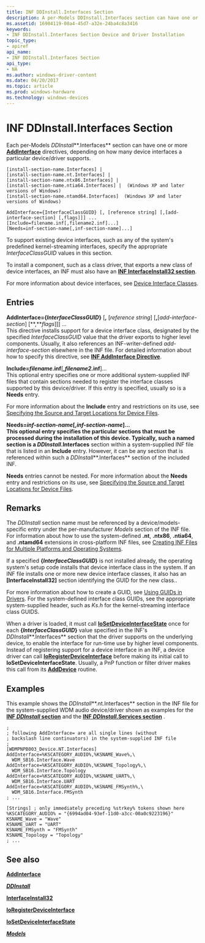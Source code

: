 ```yaml
---
title: INF DDInstall.Interfaces Section
description: A per-Models DDInstall.Interfaces section can have one or more AddInterface directives, depending on how many device interfaces a particular device/driver supports.
ms.assetid: 16904119-00a4-45d7-a32e-24ba4c8a3416
keywords:
- INF DDInstall.Interfaces Section Device and Driver Installation
topic_type:
- apiref
api_name:
- INF DDInstall.Interfaces Section
api_type:
- NA
ms.author: windows-driver-content
ms.date: 04/20/2017
ms.topic: article
ms.prod: windows-hardware
ms.technology: windows-devices
---
```


# INF DDInstall.Interfaces Section


Each per-Models *DDInstall***.Interfaces** section can have one or more [**AddInterface**](inf-addinterface-directive.md) directives, depending on how many device interfaces a particular device/driver supports.

``` syntax
[install-section-name.Interfaces] |
[install-section-name.nt.Interfaces] | 
[install-section-name.ntx86.Interfaces] |
[install-section-name.ntia64.Interfaces] |  (Windows XP and later versions of Windows)
[install-section-name.ntamd64.Interfaces]  (Windows XP and later versions of Windows)
 
AddInterface={InterfaceClassGUID} [, [reference string] [,[add-interface-section] [,flags]]] ...
[Include=filename.inf[,filename2.inf]...]
[Needs=inf-section-name[,inf-section-name]...] 
```

To support existing device interfaces, such as any of the system's predefined kernel-streaming interfaces, specify the appropriate *InterfaceClassGUID* values in this section.

To install a component, such as a class driver, that exports a new class of device interfaces, an INF must also have an [**INF InterfaceInstall32 section**](inf-interfaceinstall32-section.md).

For more information about device interfaces, see [Device Interface Classes](device-interface-classes.md).

## Entries


<a href="" id="addinterface--interfaceclassguid------reference-string-----add-interface-section----flags-------"></a>**AddInterface={***InterfaceClassGUID***}** \[**,** \[*reference string*\] \[**,**\[*add-interface-section*\] \[**,***flags*\]\]\] ...  
This directive installs support for a device interface class, designated by the specified *InterfaceClassGUID* value that the driver exports to higher level components. Usually, it also references an INF-writer-defined *add-interface-section* elsewhere in the INF file. For detailed information about how to specify this directive, see [**INF AddInterface Directive**](inf-addinterface-directive.md).

<a href="" id="include-filename-inf--filename2-inf----"></a>**Include=***filename***.inf**\[**,***filename2***.inf**\]...  
This optional entry specifies one or more additional system-supplied INF files that contain sections needed to register the interface classes supported by this device/driver. If this entry is specified, usually so is a **Needs** entry.

For more information about the **Include** entry and restrictions on its use, see [Specifying the Source and Target Locations for Device Files](specifying-the-source-and-target-locations-for-device-files.md).

<a href="" id="needs-inf-section-name--inf-section-name----"></a>**Needs=***inf-section-name*\[**,***inf-section-name*\]...  
This optional entry specifies the particular sections that must be processed during the installation of this device. Typically, such a named section is a *DDInstall***.Interfaces** section within a system-supplied INF file that is listed in an **Include** entry. However, it can be any section that is referenced within such a *DDInstall***.Interfaces** section of the included INF.

**Needs** entries cannot be nested. For more information about the **Needs** entry and restrictions on its use, see [Specifying the Source and Target Locations for Device Files](specifying-the-source-and-target-locations-for-device-files.md).

Remarks
-------

The *DDInstall* section name must be referenced by a device/models-specific entry under the per-manufacturer *Models* section of the INF file. For information about how to use the system-defined **.nt**, **.ntx86**, **.ntia64**, and **.ntamd64** extensions in cross-platform INF files, see [Creating INF Files for Multiple Platforms and Operating Systems](creating-inf-files-for-multiple-platforms-and-operating-systems.md).

If a specified **{***InterfaceClassGUID***}** is not installed already, the operating system's setup code installs that device interface class in the system. If an INF file installs one or more new device interface classes, it also has an **\[InterfaceInstall32\]** section identifying the GUID for the new class..

For more information about how to create a GUID, see [Using GUIDs in Drivers](https://msdn.microsoft.com/library/windows/hardware/ff565392). For the system-defined interface class GUIDs, see the appropriate system-supplied header, such as *Ks.h* for the kernel-streaming interface class GUIDS.

When a driver is loaded, it must call [**IoSetDeviceInterfaceState**](https://msdn.microsoft.com/library/windows/hardware/ff549700) once for each **{***InterfaceClassGUID***}** value specified in the INF's *DDInstall***.Interfaces** section that the driver supports on the underlying device, to enable the interface for run-time use by higher level components. Instead of registering support for a device interface in an INF, a device driver can call [**IoRegisterDeviceInterface**](https://msdn.microsoft.com/library/windows/hardware/ff549506) before making its initial call to **IoSetDeviceInterfaceState**. Usually, a PnP function or filter driver makes this call from its [**AddDevice**](https://msdn.microsoft.com/library/windows/hardware/ff540521) routine.

Examples
--------

This example shows the *DDInstall***.nt.Interfaces** section in the INF file for the system-supplied WDM audio device/driver shown as examples for the [**INF *DDInstall* section**](inf-ddinstall-section.md) and the [**INF *DDInstall*.Services section**](inf-ddinstall-services-section.md) .

```
;
; following AddInterface= are all single lines (without 
; backslash line continuators) in the system-supplied INF file
;
[WDMPNPB003_Device.NT.Interfaces]
AddInterface=%KSCATEGORY_AUDIO%,%KSNAME_Wave%,\
  WDM_SB16.Interface.Wave
AddInterface=%KSCATEGORY_AUDIO%,%KSNAME_Topology%,\
  WDM_SB16.Interface.Topology
AddInterface=%KSCATEGORY_AUDIO%,%KSNAME_UART%,\
  WDM_SB16.Interface.UART
AddInterface=%KSCATEGORY_AUDIO%,%KSNAME_FMSynth%,\
  WDM_SB16.Interface.FMSynth
; ...

[Strings] ; only immediately preceding %strkey% tokens shown here
%KSCATEGORY_AUDIO% = "{6994ad04-93ef-11d0-a3cc-00a0c9223196}"
KSNAME_Wave = "Wave"
KSNAME_UART = "UART"
KSNAME_FMSynth = "FMSynth" 
KSNAME_Topology = "Topology"
; ...
```

## See also


[**AddInterface**](inf-addinterface-directive.md)

[***DDInstall***](inf-ddinstall-section.md)

[**InterfaceInstall32**](inf-interfaceinstall32-section.md)

[**IoRegisterDeviceInterface**](https://msdn.microsoft.com/library/windows/hardware/ff549506)

[**IoSetDeviceInterfaceState**](https://msdn.microsoft.com/library/windows/hardware/ff549700)

[***Models***](inf-models-section.md)

 

 






